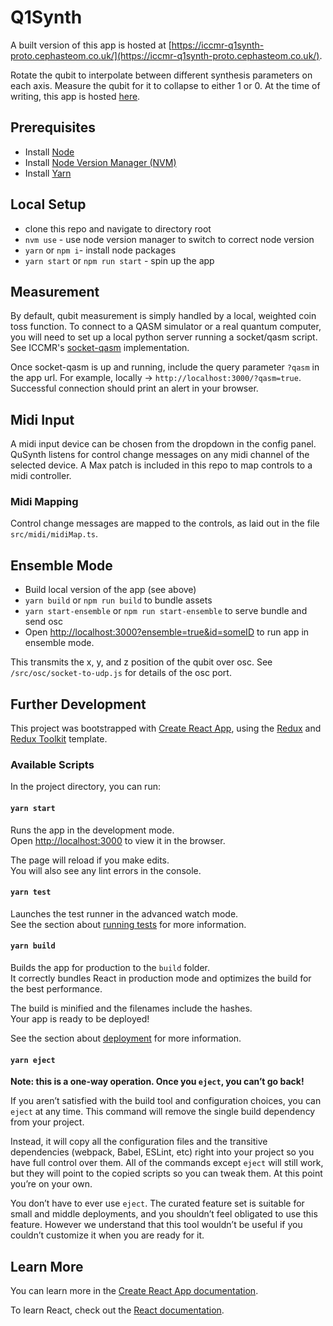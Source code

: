 # Q1Synth
A built version of this app is hosted at [https://iccmr-q1synth-proto.cephasteom.co.uk/](https://iccmr-q1synth-proto.cephasteom.co.uk/).

Rotate the qubit to interpolate between different synthesis parameters on each axis. Measure the qubit for it to collapse to either 1 or 0. At the time of writing, this app is hosted [here](https://qusynth.cephasteom.co.uk/).

## Prerequisites
* Install [Node](https://nodejs.org/en/)
* Install [Node Version Manager (NVM)](https://github.com/nvm-sh/nvm)
* Install [Yarn](https://classic.yarnpkg.com/lang/en/docs/install/)

## Local Setup
* clone this repo and navigate to directory root
* `nvm use` - use node version manager to switch to correct node version
* `yarn` or `npm i`- install node packages
* `yarn start` or `npm run start` - spin up the app

## Measurement
By default, qubit measurement is simply handled by a local, weighted coin toss function. To connect to a QASM simulator or a real quantum computer, you will need to set up a local python server running a socket/qasm script. See ICCMR's [socket-qasm](https://github.com/iccmr-quantum/SOC-Qasm) implementation.

Once socket-qasm is up and running, include the query parameter `?qasm` in the app url. For example, locally -> `http://localhost:3000/?qasm=true`. Successful connection should print an alert in your browser.

## Midi Input
A midi input device can be chosen from the dropdown in the config panel. QuSynth listens for control change messages on any midi channel of the selected device. A Max patch is included in this repo to map controls to a midi controller.

### Midi Mapping
Control change messages are mapped to the controls, as laid out in the file `src/midi/midiMap.ts`.

## Ensemble Mode
* Build local version of the app (see above)
* `yarn build` or `npm run build` to bundle assets
* `yarn start-ensemble` or `npm run start-ensemble` to serve bundle and send osc
* Open [http://localhost:3000?ensemble=true&id=someID](http://localhost:3000?ensemble=true&id=0) to run app in ensemble mode.

This transmits the x, y, and z position of the qubit over osc. See `/src/osc/socket-to-udp.js` for details of the osc port.

## Further Development

This project was bootstrapped with [Create React App](https://github.com/facebook/create-react-app), using the [Redux](https://redux.js.org/) and [Redux Toolkit](https://redux-toolkit.js.org/) template.

### Available Scripts

In the project directory, you can run:

#### `yarn start`

Runs the app in the development mode.<br />
Open [http://localhost:3000](http://localhost:3000) to view it in the browser.

The page will reload if you make edits.<br />
You will also see any lint errors in the console.

#### `yarn test`

Launches the test runner in the advanced watch mode.<br />
See the section about [running tests](https://facebook.github.io/create-react-app/docs/running-tests) for more information.

#### `yarn build`

Builds the app for production to the `build` folder.<br />
It correctly bundles React in production mode and optimizes the build for the best performance.

The build is minified and the filenames include the hashes.<br />
Your app is ready to be deployed!

See the section about [deployment](https://facebook.github.io/create-react-app/docs/deployment) for more information.

#### `yarn eject`

**Note: this is a one-way operation. Once you `eject`, you can’t go back!**

If you aren’t satisfied with the build tool and configuration choices, you can `eject` at any time. This command will remove the single build dependency from your project.

Instead, it will copy all the configuration files and the transitive dependencies (webpack, Babel, ESLint, etc) right into your project so you have full control over them. All of the commands except `eject` will still work, but they will point to the copied scripts so you can tweak them. At this point you’re on your own.

You don’t have to ever use `eject`. The curated feature set is suitable for small and middle deployments, and you shouldn’t feel obligated to use this feature. However we understand that this tool wouldn’t be useful if you couldn’t customize it when you are ready for it.

## Learn More

You can learn more in the [Create React App documentation](https://facebook.github.io/create-react-app/docs/getting-started).

To learn React, check out the [React documentation](https://reactjs.org/).
